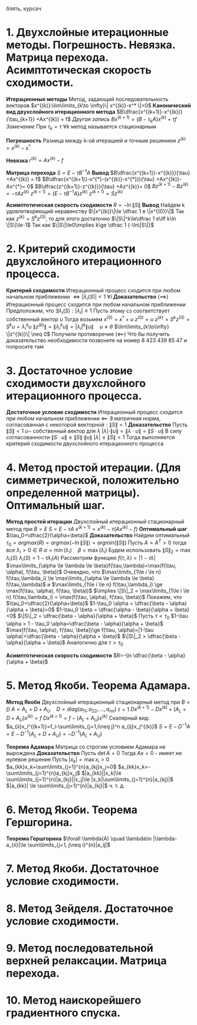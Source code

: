 блять, курсач

# 1.	Двухслойные итерационные методы. Погрешность. Невязка. Матрица перехода. Асимптотическая скорость сходимости.

**Итерационные методы**
	Метод, задающий последовательность векторов $x^{(k)}:\lim\limits_{k\to \infty}\| x^{(k)}-x^* \|=0$
**Канонический вид двухслойного итерационного метода**
	$B\dfrac{x^{(k+1)}-x^{(k)}}{\tau_{k+1}} +Ax^{(k)} = f$
*Другая запись*
	$Bx^{(k+1)}=(B-\tau_k A)x^{(k)}+\tau f$
*Замечание*
	При $\tau_k=\tau ~\forall k$ метод называется стационарным

**Погрешность**
	Разница между k-ой итерацией и точным решением
	$z^{(k)}=x^{(k)}-x^*$

**Невязка**
	$r^{(k)}=Ax^{(k)} - f$

**Матрица перехода**
	$S=E-\tau B^{-1}A$
**Вывод**
	$B\dfrac{x^{(k+1)}-x^{(k)}}{\tau} +Ax^{(k)} = f$
	$B\dfrac{x^{(k+1)}-x^{*}-(x^{(k)}-x^{*})}{\tau} +Ax^{(k)}- Ax^{*}= 0$
	$B\dfrac{z^{(k+1)}-z^{(k)}}{\tau} +Az^{(k)}= 0$
	$Bz^{(k+1)}-Bz^{(k)}= -\tau Az^{(k)}$
	$z^{(k+1)}= (E-\tau B^{-1}A)z^{(k)}$
	$z^{(k+1)}= Sz^{(k)}$

**Асимптотическая скорость сходимости**
	$R=-\ln \| S \|$
**Вывод**
	Найдем k удовлетворяющий неравенству $\|x^{(k)}\|\le \dfrac 1 e \|x^{(0)}\|$
	Так как $z^{(k)}=S^kz^{(0)}$, то для этого достаточно $\|S\|^k\le\dfrac 1 e\iff k\ln \|S\|\le-1$
	Так как $\|S\|\le0\implies k\ge \dfrac 1 {-\ln\|S\|}$

# 2.	Критерий сходимости двухслойного итерационного процесса.
**Критерий сходимости**
	Итерационный процесс сходится при любом начальном приближении $\iff |\lambda_i(S)|<1~\forall i$ 
**Доказательство**
	$(\implies)$
	Итерационный процесс сходится при любом начальном приближении
	Предположим, что $\exists \lambda_i(S):|\lambda_i|\ge 1$
	Пусть этому сз соответствует собственный вектор $u$
	Тогда возьмем $x^{(0)}=x^* + u$
	$z^{(0)}=u$
	$z^{(k)}=S^k z^{(0)}=S^k u =\lambda_i^k u$
	$\|z^{(k)}\|=\|\lambda_i^k u\|=|\lambda_i|^k \|u\|\quad u\neq \theta$
	$\lim\limits_{k\to\infty} \|z^{(k)}\| \neq 0$
	Получили противоречие
	$(\impliedby)$
	Что бы получить доказательство необходимости позвоните на номер 8 423 439 85 47 и попросите там

# 3.	Достаточное условие сходимости двухслойного итерационного процесса.
**Достаточное условие сходимости**
	Итерационный процесс сходится при любом начальном приближении $\impliedby$
	$\exists$ матричная норма, согласованная с некоторой векторной$:\|S\|<1$
**Доказательство**
	Пусть $\|S\|<1$
	$u-$ собственный вектор для $\lambda$
	$|\lambda|\cdot \|u\|=\|\lambda\cdot u\|=\|S\cdot u \|$
	В силу согласованности $\|S\cdot u\| \le \|S\|\cdot \|u\|$
	$|\lambda|\le \|S\|<1$
	Тогда выполняется критерий сходимости двухслойного итерационного процесса

# 4.	Метод простой итерации. (Для симметрической, положительно определенной матрицы). Оптимальный шаг.
**Метод простой итерации**
	Двухслойный итерационный стационарный метод при $B=E$
	$S=E-\tau A$
	$x^{(k+1)} = x^{(k)} -\tau(Ax^{(k)} - f)$
**Оптимальный шаг**
	$\tau_0=\dfrac{2}{\alpha+\beta}$
**Доказательство**
	Найдем оптимальный $\tau_0=argmax(R) =argmax(-\ln \|S\|)=argmin(\|S\|)$
	Пусть $A=A^T>0$ тогда все $\lambda_i>0 \in R$
	$\alpha =\min(\lambda_i) \quad \beta =\max(\lambda_i)$
	Будем использовать $\|S\|_2=\max \lambda_i (S)$
	$\lambda_i(S)=1-\tau \lambda_i (A)$
	Рассмотрим функцию $f(\tau, \lambda)=|1-\tau \lambda|$
	$\max\limits_{\alpha \le \lambda \le \beta}f(\tau,\lambda)=\max(f(\tau, \alpha), f(\tau, \beta))$
	Очевидно, что
	 $\max\limits_{1\le i \le n} f(\tau,\lambda_i) \le \max\limits_{\alpha \le \lambda \le \beta} f(\tau,\lambda)$ и
	$\max\limits_{1\le i \le n} f(\tau,\lambda_i) \ge \max(f(\tau, \alpha), f(\tau, \beta))$
	$\implies \|S\|_2 = \max\limits_{1\le i \le n} f(\tau,\lambda_i) = \max(f(\tau, \alpha), f(\tau, \beta))$
	Покажем, что $\tau_0=\dfrac{2}{\alpha+\beta}$
	$1-\tau_0 \alpha = \dfrac{\beta - \alpha}{\alpha + \beta}>0$
	$1-\tau_0 \beta = \dfrac{\alpha - \beta}{\alpha + \beta}<0$
	$\|S\|_2 = \dfrac{\beta - \alpha}{\alpha + \beta}$
	Пусть $\tau < \tau_0$
	$1-\tau \alpha > 1 - \tau_0 \alpha=\dfrac{\beta - \alpha}{\alpha + \beta}$
	$\max(f(\tau, \alpha), f(\tau, \beta))\ge f(\tau, \alpha)=|1-\tau \alpha|>\dfrac{\beta - \alpha}{\alpha + \beta}$
	$\|S\|_2 > \dfrac{\beta - \alpha}{\alpha + \beta}$
	Аналогично для $\tau > \tau_0$

**Асимптотическая скорость сходимости**
	$R=-\ln \dfrac{\beta - \alpha}{\alpha + \beta}$

# 5.	Метод Якоби. Теорема Адамара.
**Метод Якоби**
	Двухслойный итерационный стационарный метод при $B=D$
	$A=A_L + D + A_U \quad D=diag(a_{11}, a_{22}, \ldots ,a_{nn})$
	$\tau=1$
	$Dx^{(k+1)}-Dx^{(k)} +(A_L+D+A_U)x^{(k)} = f$
	$Dx^{(k+1)}=f-(A_L+A_U)x^{(k)}$
	Скалярный вид:
	$a_{ii}x_i^{(k+1)}=f_i-\sum\limits_{j=1,i\neq j}^n a_{ij}x_j^{(k)}$
	$S=E-D^{-1}A=E-D^{-1}(A_L+D+A_U)=-D^{-1}(A_L+A_U)$

**Теорема Адамара**
	Матрица со строгим условием Адамара не вырождена
**Доказательство**
	Пусть $\det A = 0$
	Тогда $Ax=0$ - имеет не нулевое решение
	Пусть $|x_k|=\max x_i > 0$ 
	$a_{kk}x_k+\sum\limits_{j=1}^{n}a_{kj}x_j=0$
	$a_{kk}x_k=-\sum\limits_{j=1}^{n}a_{kj}x_j$
	$|a_{kk}||x_k|\le \sum\limits_{j=1}^{n}|a_{kj}||x_j|\le |x_k|\sum\limits_{j=1}^{n}|a_{kj}|$
	$|a_{kk}| \le \sum\limits_{j=1}^{n}|a_{kj}|$
	ч. т. д.

# 6.	Метод Якоби. Теорема Гершгорина.

**Теорема Гершгорина**
	$\forall \lambda(A) \quad \lambda\in |\lambda-a_{ii}|\le \sum\limits_{j=1, j\neq i}^{n}|a_ij|$

# 7.	Метод Якоби. Достаточное условие сходимости.
# 8.	Метод Зейделя. Достаточное условие сходимости.
# 9.	Метод последовательной верхней релаксации. Матрица перехода.
# 10.	Метод наискорейшего градиентного спуска.
